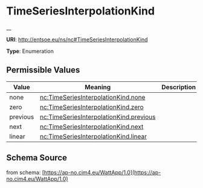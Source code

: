 # TimeSeriesInterpolationKind

__

**URI**: http://entsoe.eu/ns/nc#TimeSeriesInterpolationKind

**Type**: Enumeration

## Permissible Values

| Value | Meaning | Description |
| --- | --- | --- |
| none | [nc:TimeSeriesInterpolationKind.none](http://entsoe.eu/ns/nc#TimeSeriesInterpolationKind.none) |  |
| zero | [nc:TimeSeriesInterpolationKind.zero](http://entsoe.eu/ns/nc#TimeSeriesInterpolationKind.zero) |  |
| previous | [nc:TimeSeriesInterpolationKind.previous](http://entsoe.eu/ns/nc#TimeSeriesInterpolationKind.previous) |  |
| next | [nc:TimeSeriesInterpolationKind.next](http://entsoe.eu/ns/nc#TimeSeriesInterpolationKind.next) |  |
| linear | [nc:TimeSeriesInterpolationKind.linear](http://entsoe.eu/ns/nc#TimeSeriesInterpolationKind.linear) |  |
## Schema Source

from schema: [https://ap-no.cim4.eu/WattApp/1.0](https://ap-no.cim4.eu/WattApp/1.0)
